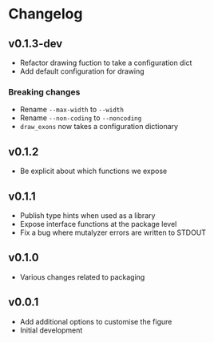 # Changelog

<!---
Newest changes should be on top.

This document is user facing. Please word the changes in such a way
that users understand how the changes affect the new version.
--->

## v0.1.3-dev
+ Refactor drawing fuction to take a configuration dict
+ Add default configuration for drawing

### Breaking changes
+ Rename `--max-width` to `--width`
+ Rename `--non-coding` to `--noncoding`
+ `draw_exons` now takes a configuration dictionary

## v0.1.2
+ Be explicit about which functions we expose

## v0.1.1
+ Publish type hints when used as a library
+ Expose interface functions at the package level
+ Fix a bug where mutalyzer errors are written to STDOUT

## v0.1.0
+ Various changes related to packaging

## v0.0.1
+ Add additional options to customise the figure
+ Initial development

